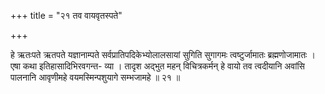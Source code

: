 +++
title = "२१ तव वायवृतस्पते"

+++

हे ऋतःपते ऋतपते यज्ञानाम्पते सर्वप्रातिपदिकेभ्योलालसायां सुगिति सुगागमः त्वष्टुर्जामातः ब्रह्मणोजामातः । एषा कथा इतिहासादिभिरवगन्त- व्या । तादृश अद्भुत महन् विचित्रकर्मन् हे वायो तव त्वदीयानि अवांसि पालनानि आवृणीमहे वयमस्मिन्पशुयागे सम्भजामहे ॥ २१ ॥